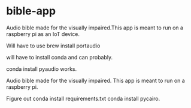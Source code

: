 # bible-app
Audio bible made for the visually impaired.This app is meant to run on a raspberry pi as an IoT device.

Will have to use brew install portaudio

will have to install conda and can probably. 

conda install pyaudio works. 

Audio bible made for the visually impaired. This app is meant to run on a raspberry pi.

Figure out conda install requirements.txt
conda install pycairo.
